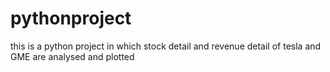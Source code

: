 # pythonproject
this is a python project in which stock detail and revenue detail of tesla and GME are analysed and plotted
